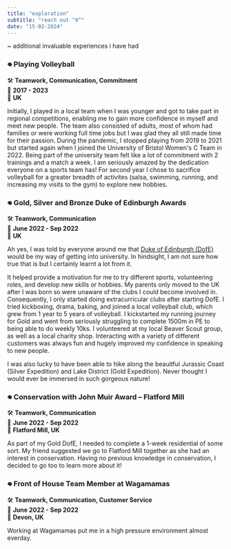 ```yaml
---
title: "exploration"
subtitle: "reach out ^0^"
date: "15-02-2024"
---
```

~ additional invaluable experiences i have had

### **𖦹 Playing Volleyball**   

🛠️ **Teamwork, Communication, Commitment**      
📅 **2017 - 2023**  
📍 **UK** 

Initially, I played in a local team when I was younger and got to take part in regional competitions, enabling me to gain more confidence in myself and meet new people. The team also consisted of adults, most of whom had families or were working full time jobs but I was glad they all still made time for their passion. During the pandemic, I stopped playing from 2019 to 2021 but started again when I joined the University of Bristol Women's C Team in 2022. Being part of the university team felt like a lot of commitment with 2 trainings and a match a week. I am seriously amazed by the dedication everyone on a sports team has! For second year I chose to sacrifice volleyball for a greater breadth of activites (salsa, swimming, running, and increasing my visits to the gym) to explore new hobbies. 

### **𖦹 Gold, Silver and Bronze Duke of Edinburgh Awards**   

🛠️ **Teamwork, Communication**      
📅 **June 2022 - Sep 2022**  
📍 **UK**  

Ah yes, I was told by everyone around me that [Duke of Edinburgh (DofE)](https://www.dofe.org/) would be my way of getting into university. In hindsight, I am not sure how true that is but I certainly learnt a lot from it.

It helped provide a motivation for me to try different sports, volunteering roles, and develop new skills or hobbies. My parents only moved to the UK after I was born so were unaware of the clubs I could become involved in. Consequently, I only started doing extracurricular clubs after starting DofE. I tried kickboxing, drama, baking, and joined a local volleyball club, which grew from 1 year to 5 years of volleyball. I kickstarted my running journey for Gold and went from seriously struggling to complete 1500m in PE to being able to do weekly 10ks. I volunteered at my local Beaver Scout group, as well as a local charity shop. Interacting with a variety of different customers was always fun and hugely improved my confidence in speaking to new people.

I was also lucky to have been able to hike along the beauitful Jurassic Coast (Silver Expedition) and Lake District (Gold Expedition). Never thought I would ever be immersed in such gorgeous nature!

### **𖦹 Conservation with John Muir Award – Flatford Mill**   

🛠️ **Teamwork, Communication**      
📅 **June 2022 - Sep 2022**  
📍 **Flatford Mill, UK**  

As part of my Gold DofE, I needed to complete a 1-week residential of some sort. My friend suggested we go to Flatford Mill together as she had an interest in conservation. Having no previous knowledge in conservation, I decided to go too to learn more about it!

### **𖦹 Front of House Team Member at Wagamamas**   

🛠️ **Teamwork, Communication, Customer Service**      
📅 **June 2022 - Sep 2022**  
📍 **Devon, UK**  

Working at Wagamamas put me in a high pressure environment almost everday. 